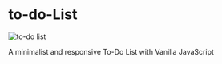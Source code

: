 # to-do-List
![to-do list](https://raw.githubusercontent.com/Rodizs/to-do-List/master/todo-list.png)

A minimalist and responsive To-Do List with Vanilla JavaScript

